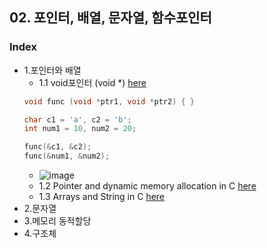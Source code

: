 ## 02. 포인터, 배열, 문자열, 함수포인터
### Index
* 1.포인터와 배열
  * 1.1 void포인터 (void *) [here](https://github.com/csbyun-data/C-Programming/blob/main/chap02/void_pointer1.c)
  ```c
  void func (void *ptr1, void *ptr2) { }

  char c1 = 'a', c2 = 'b';
  int num1 = 10, num2 = 20;

  func(&c1, &c2);
  func(&num1, &num2);
  ```
  *  ![image](https://github.com/user-attachments/assets/2df0edbc-d358-4dca-bd7b-72b503d5279d)
  * 1.2 Pointer and dynamic memory allocation in C [here]()
  * 1.3 Arrays and String in C [here](https://github.com/csbyun-data/C-Programming/blob/main/chap02/Arrays_and_Strings_in_C/README.md)
* 2.문자열
* 3.메모리 동적할당
* 4.구조체
